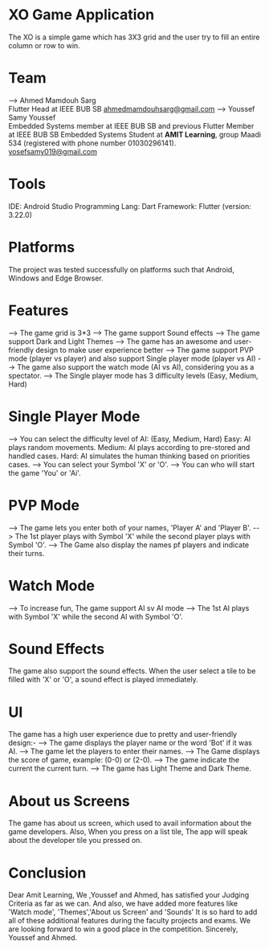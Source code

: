 # XO Game Application
The XO is a simple game which has 3X3 grid and the user try to fill an entire column or row  to win.

# Team
--> Ahmed Mamdouh Sarg      
        Flutter Head at IEEE BUB SB
        ahmedmamdouhsarg@gmail.com
--> Youssef Samy Youssef    
        Embedded Systems member at IEEE BUB SB and previous Flutter Member at IEEE BUB SB
        Embedded Systems Student at **AMIT Learning**, group Maadi 534 (registered with phone number 01030296141).
        yosefsamy019@gmail.com

# Tools 
IDE:                Android Studio
Programming Lang:   Dart
Framework:          Flutter (version: 3.22.0) 

# Platforms
The project was tested successfully on platforms such that Android, Windows and Edge Browser.

# Features
--> The game grid is 3*3
--> The game support Sound effects
--> The game support Dark and Light Themes
--> The game has an awesome and user-friendly design to make user experience better
--> The game support PVP mode (player vs player) and also support Single player mode (player vs AI)
--> The game also support the watch mode (AI vs AI), considering you as a spectator.
--> The Single player mode has 3 difficulty levels (Easy, Medium, Hard)

# Single Player Mode
--> You can select the difficulty level of AI: (Easy, Medium, Hard)
        Easy:       AI plays random movements.
        Medium:     AI plays according to pre-stored and handled cases.
        Hard:       AI simulates the human thinking based on priorities cases.
--> You can select your Symbol 'X' or  'O'.
--> You can who will start the game 'You' or 'Ai'.

# PVP Mode
--> The game lets you enter both of your names, 'Player A' and 'Player B'.
--> The 1st player plays with Symbol 'X' while the second player plays with Symbol 'O'.
--> The Game also display the names pf players and indicate their turns.

# Watch Mode
--> To increase fun, The game support AI sv AI mode
--> The 1st AI plays with Symbol 'X' while the second AI with Symbol 'O'.

# Sound Effects
The game also support the sound effects.
When the user select a tile to be filled with 'X' or 'O', a sound effect is played immediately.

# UI
The game has a high user experience due to pretty and user-friendly design:-
--> The game displays the player name or the word 'Bot' if it was AI.
--> The game let the players to enter their names.
--> The Game displays the score of game, example: (0-0) or (2-0).
--> The game indicate the current the current turn.
--> The game has Light Theme and Dark Theme.

# About us Screens
The game has about us screen, which used to avail information about the game developers.
Also, When you press on a list tile, The app will speak about the developer tile you pressed on.

# Conclusion
Dear Amit Learning,
We ,Youssef and Ahmed, has satisfied your Judging Criteria as far as we can.
And also, we have added more features like 'Watch mode', 'Themes','About us Screen' and 'Sounds'
It is so hard to add all of these additional features during the faculty projects and exams.
We are looking forward to win a good place in the competition.
Sincerely, Youssef and Ahmed.


